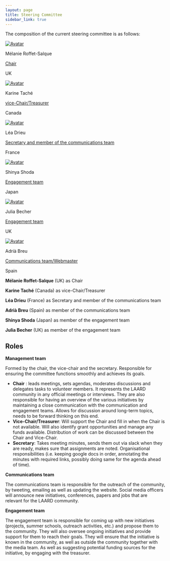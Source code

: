 ```yaml
---
layout: page
title: Steering Committee
sidebar_link: true
---
```


The composition of the current steering committee is as follows:

<!-- 
DEV NOTES:
div class "avatar" blocks define the number of profiles in each row. 
They contain div class "member" blocks that have the picture of each member followed by their info.
-->
<div class="avatar">

<div class ="member">
<div class="square"><a href="" target="_blank"><img src="{{ "/assets/media/melanie.jpg" | relative_url }}" alt="Avatar" /></a></div>
<p>Mélanie Roffet-Salque</p>
<p class="role"><a href="mailto:">Chair</a></p>
<p>UK</p>
</div>

<div class ="member">
<div class="square"><a href="" target="_blank"><img src="{{ "/assets/media/karine.jpg/" | relative_url }}" alt="Avatar" /></a></div>
<p>Karine Taché</p>
<p class="role"><a href="mailto:">vice-Chair/Treasurer</a></p>
<p>Canada</p>
</div>

<div class ="member">
<div class="square"><a href="" target="_blank"><img src="{{ "/assets/media/lea.jpg" | relative_url }}" alt="Avatar" /></a></div>
<p>Léa Drieu</p>
<p class="role"><a href="mailto:">Secretary and member of the communications team</a></p>
<p>France</p>
</div>

</div>

<div class="avatar">

<div class ="member">
<div class="square"><a href="" target="_blank"><img src="{{ "/assets/media/shinya.jpg" | relative_url }}" alt="Avatar" /></a></div>
<p>Shinya Shoda</p>
<p class="role"><a href="mailto:haam.community2023+engagement@gmail.com">Engagement team</a></p>
<p>Japan</p>
</div>

<div class ="member">
<div class="square"><a href="" target="_blank"><img src="{{ "/assets/media/julia.jpg" | relative_url }}" alt="Avatar" /></a></div>
<p>Julia Becher</p>
<p class="role"><a href="mailto:haam.community2023+treasurer@gmail.com">Engagement team</a></p>
<p>UK</p>
</div>

<div class ="member">
<div class="square"><a href="" target="_blank"><img src="{{ "/assets/media/profile_pictures/" | relative_url }}" alt="Avatar" /></a></div>
<p>Adrià Breu</p>
<p class="role"><a href="mailto:">Communications team/Webmaster</a></p>
<p>Spain</p>
</div>

</div>


**Mélanie Roffet-Salque** (UK) as Chair

**Karine Taché** (Canada) as vice-Chair/Treasurer

**Léa Drieu** (France) as Secretary and member of the communications team

**Adrià Breu** (Spain) as member of the communications team

**Shinya Shoda** (Japan) as member of the engagement team

**Julia Becher** (UK) as member of the engagement team


## Roles

**Management team**

Formed by the chair, the vice-chair and the secretary. Responsible for ensuring the committee functions smoothly and achieves its goals.
- **Chair** : leads meetings, sets agendas, moderates discussions and delegates tasks to volunteer members. It represents the LAARD community in any official meetings or interviews. They are also responsible for having an overview of the various initiatives by maintaining a close communication with the communication and engagement teams. Allows for discussion around long-term topics, needs to be forward thinking on this end.
-	**Vice-Chair/Treasurer**: Will support the Chair and fill in when the Chair is not available. Will also identify grant opportunities and manage any funds available. Distribution of work can be discussed between the Chair and Vice-Chair.
- **Secretary**: Takes meeting minutes, sends them out via slack when they are ready, makes sure that assignments are noted. Organisational responsibilities (i.e. keeping google docs in order, annotating the minutes with required links, possibly doing same for the agenda ahead of time).
  
**Communications team**

The communications team is responsible for the outreach of the community, by tweeting, emailing as well as updating the website. Social media officers will announce new initiatives, conferences, papers and jobs that are relevant for the LAARD community.

**Engagement team**

The engagement team is responsible for coming up with new initiatives (projects, summer schools, outreach activities, etc.) and propose them to the community. They will also oversee ongoing initiatives and provide support for them to reach their goals. They will ensure that the initiative is known in the community, as well as outside the community together with the media team. As well as suggesting potential funding sources for the initiative, by engaging with the treasurer.


